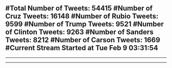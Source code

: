 #Total Number of Tweets: 54415 
#Number of Cruz Tweets: 16148
#Number of Rubio Tweets: 9599
#Number of Trump Tweets: 9521
#Number of Clinton Tweets: 9263
#Number of Sanders Tweets: 8212
#Number of Carson Tweets: 1669
#Current Stream Started at Tue Feb  9 03:31:54
---
---
---
